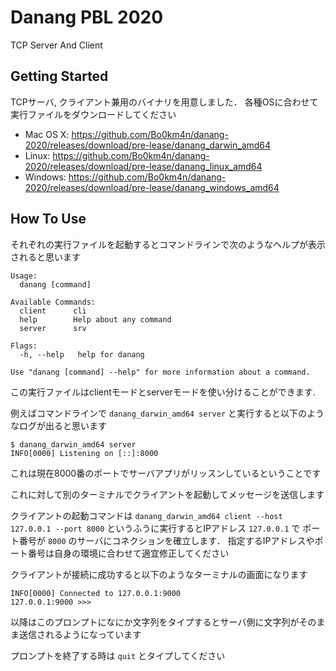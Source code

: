 # Danang PBL 2020

TCP Server And Client

## Getting Started

TCPサーバ, クライアント兼用のバイナリを用意しました．
各種OSに合わせて実行ファイルをダウンロードしてください

- Mac OS X: https://github.com/Bo0km4n/danang-2020/releases/download/pre-lease/danang_darwin_amd64
- Linux: https://github.com/Bo0km4n/danang-2020/releases/download/pre-lease/danang_linux_amd64
- Windows: https://github.com/Bo0km4n/danang-2020/releases/download/pre-lease/danang_windows_amd64

## How To Use

それぞれの実行ファイルを起動するとコマンドラインで次のようなヘルプが表示されると思います

```
Usage:
  danang [command]

Available Commands:
  client      cli
  help        Help about any command
  server      srv

Flags:
  -h, --help   help for danang

Use "danang [command] --help" for more information about a command.
```

この実行ファイルはclientモードとserverモードを使い分けることができます.

例えばコマンドラインで `danang_darwin_amd64 server` と実行すると以下のようなログが出ると思います

```
$ danang_darwin_amd64 server
INFO[0000] Listening on [::]:8000
```

これは現在8000番のポートでサーバアプリがリッスンしているということです

これに対して別のターミナルでクライアントを起動してメッセージを送信します

クライアントの起動コマンドは `danang_darwin_amd64 client --host 127.0.0.1 --port 8000`
というふうに実行するとIPアドレス `127.0.0.1` で ポート番号が `8000` のサーバにコネクションを確立します．
指定するIPアドレスやポート番号は自身の環境に合わせて適宜修正してください

クライアントが接続に成功すると以下のようなターミナルの画面になります

```
INFO[0000] Connected to 127.0.0.1:9000
127.0.0.1:9000 >>>
```

以降はこのプロンプトになにか文字列をタイプするとサーバ側に文字列がそのまま送信されるようになっています

プロンプトを終了する時は `quit` とタイプしてください
